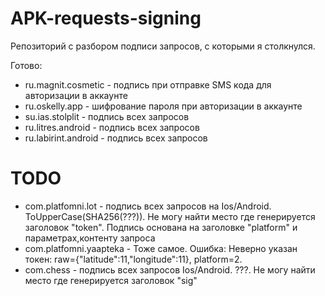 # APK-requests-signing

Репозиторий с разбором подписи запросов, с которыми я столкнулся. 

Готово:
- ru.magnit.cosmetic - подпись при отправке SMS кода для авторизации в аккаунте
- ru.oskelly.app - шифрование пароля при авторизации в аккаунте
- su.ias.stolplit - подпись всех запросов
- ru.litres.android - подпись всех запросов
- ru.labirint.android - подпись всех запросов


# TODO
- com.platfomni.lot - подпись всех запросов на Ios/Android. ToUpperCase(SHA256(???)). Не могу найти место где генерируется заголовок "token". Подпись основана на заголовке "platform" и параметрах,контенту запроса
- com.platfomni.yaapteka - Тоже самое. Ошибка: Неверно указан токен: raw={\"latitude\":11,\"longitude\":11}, platform=2.
- com.chess - подпись всех запросов Ios/Android. ???. Не могу найти место где генерируется заголовок "sig"
